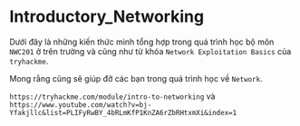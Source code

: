 # Introductory_Networking

Dưới đây là những kiến thức mình tổng hợp trong quá trình học bộ môn `NWC201` ở trên trường và cũng như từ khóa `Network Exploitation Basics` của `tryhackme`. 

Mong rằng cũng sẽ giúp đỡ các bạn trong quá trình học về `Network`.

`https://tryhackme.com/module/intro-to-networking` và `https://www.youtube.com/watch?v=bj-Yfakjllc&list=PLIFyRwBY_4bRLmKfP1KnZA6rZbRHtxmXi&index=1`
